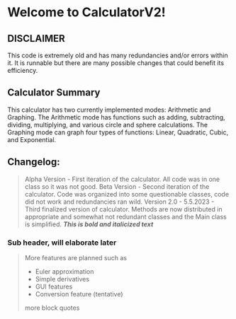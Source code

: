 # Welcome to CalculatorV2!
## DISCLAIMER
This code is extremely old and has many redundancies and/or errors within it. It is runnable but there are many possible changes that could benefit its efficiency.
## Calculator Summary
This calculator has two currently implemented modes: Arithmetic and Graphing. The Arithmetic mode has functions such as adding, subtracting, dividing, multiplying, and various circle and sphere calculations. The Graphing mode can graph four types of functions: Linear, Quadratic, Cubic, and Exponential.
## Changelog:
> Alpha Version - First iteration of the calculator. All code was in one class so it was not good.
> Beta Version - Second iteration of the calculator. Code was organized into some questionable classes, code did not work and redundancies ran wild.
> Version 2.0 - 5.5.2023 - Third finalized version of calculator. Methods are now distributed in appropriate and somewhat not redundant classes and the Main class is simplified.
***This is bold and italicized text***
### Sub header, will elaborate later

> More features are planned such as
> - Euler approximation
> - Simple derivatives
> - GUI features
> - Conversion feature (tentative)
>
> more block quotes
